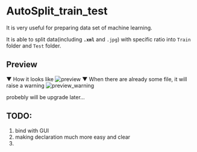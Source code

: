 # AutoSplit_train_test
It is very useful for preparing data set of machine learning.

It is able to split data(including **`.xml`** and `.jpg`) with specific ratio into `Train` folder and `Test` folder.
## Preview 
▼ How it looks like 
![preview](https://user-images.githubusercontent.com/25290627/115181554-cb732d00-a10a-11eb-9e7a-ab13894fa8f4.png)
▼ When there are already some file, it will raise a warning
![preview_warning](https://user-images.githubusercontent.com/25290627/115181556-cca45a00-a10a-11eb-922d-612929951f5b.png)

probebly will be upgrade later...


## TODO:
1. bind with GUI
2. making declaration much more easy and clear
3. 
